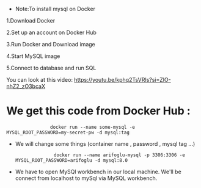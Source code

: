 * Note:To install mysql on Docker

1.Download Docker 

2.Set up an account on Docker Hub

3.Run Docker and Download image

4.Start MySQL image

5.Connect to database and run SQL

You can look at this video: https://youtu.be/kphq2TsVRIs?si=ZlO-nhZ2_zO3bcaX

# We get this code from Docker Hub :

                    docker run --name some-mysql -e MYSQL_ROOT_PASSWORD=my-secret-pw -d mysql:tag

* We will change some things (container name , password , mysql tag ...)   

                    docker run --name arifoglu-mysql -p 3306:3306 -e MYSQL_ROOT_PASSWORD=arifoglu -d mysql:8.0

* We have to open MySQl workbench in our local machine.
We'll be connect from localhost to mySql via MySQL workbench.                    